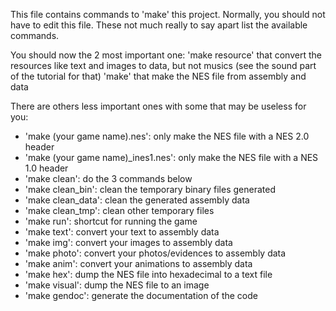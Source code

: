 
This file contains commands to 'make' this project.
Normally, you should not have to edit this file.
These not much really to say apart list the available commands.

You should now the 2 most important one:
'make resource' that convert the resources like text and images to data, but not musics (see the sound part of the tutorial for that)
'make' that make the NES file from assembly and data

There are others less important ones with some that may be useless for you:

- 'make (your game name).nes': only make the NES file with a NES 2.0 header
- 'make (your game name)_ines1.nes': only make the NES file with a NES 1.0 header
- 'make clean': do the 3 commands below
- 'make clean_bin': clean the temporary binary files generated
- 'make clean_data': clean the generated assembly data
- 'make clean_tmp': clean other temporary files
- 'make run': shortcut for running the game
- 'make text': convert your text to assembly data
- 'make img': convert your images to assembly data
- 'make photo': convert your photos/evidences to assembly data
- 'make anim': convert your animations to assembly data
- 'make hex': dump the NES file into hexadecimal to a text file
- 'make visual': dump the NES file to an image
- 'make gendoc': generate the documentation of the code

